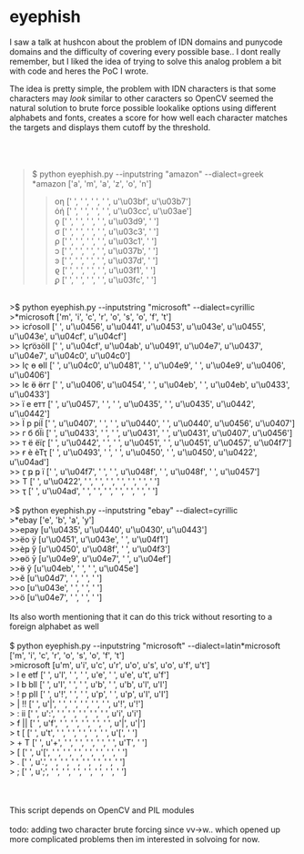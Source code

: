 # eyephish

I saw a talk at hushcon about the problem of IDN domains and punycode
domains and the difficulty of covering every possible base.. I dont
really remember, but I liked the idea of trying to solve this analog
problem a bit with code and heres the PoC I wrote.<br>

The idea is pretty simple, the problem with IDN characters is that
some characters may _look_ similar to other caracters so OpenCV seemed the 
natural solution to brute force possible lookalike options using different
alphabets and fonts, creates a score for how well each character matches
the targets and displays them cutoff by the threshold.<br>
<br>
<br>
<br>
>$ python eyephish.py  --inputstring "amazon" --dialect=greek<br>
>*amazon ['a', 'm', 'a', 'z', 'o', 'n']<br>
>>    οη [' ', ' ', ' ', ' ', u'\u03bf', u'\u03b7']<br>
>>    όή [' ', ' ', ' ', ' ', u'\u03cc', u'\u03ae']<br>
>>    ϙ  [' ', ' ', ' ', ' ', u'\u03d9', ' ']<br>
>>    σ  [' ', ' ', ' ', ' ', u'\u03c3', ' ']<br>
>>    ρ  [' ', ' ', ' ', ' ', u'\u03c1', ' ']<br>
>>    ͻ  [' ', ' ', ' ', ' ', u'\u037b', ' ']<br>
>>    ͽ  [' ', ' ', ' ', ' ', u'\u037d', ' ']<br>
>>    ϱ  [' ', ' ', ' ', ' ', u'\u03f1', ' ']<br>
>>    ϼ  [' ', ' ', ' ', ' ', u'\u03fc', ' ']<br>
<br>
>$ python eyephish.py  --inputstring "microsoft" --dialect=cyrillic  <br>
>*microsoft ['m', 'i', 'c', 'r', 'o', 's', 'o', 'f', 't']<br>
>> ісѓоѕоӏӏ [' ', u'\u0456', u'\u0441', u'\u0453', u'\u043e', u'\u0455', u'\u043e', u'\u04cf', u'\u04cf']<br>
>> ӏҫґӧзӧӀӀ [' ', u'\u04cf', u'\u04ab', u'\u0491', u'\u04e7', u'\u0437', u'\u04e7', u'\u04c0', u'\u04c0']<br>
>> Ӏҁ ө өІІ [' ', u'\u04c0', u'\u0481', ' ', u'\u04e9', ' ', u'\u04e9', u'\u0406', u'\u0406']<br>
>> Іє ӫ ӫгг [' ', u'\u0406', u'\u0454', ' ', u'\u04eb', ' ', u'\u04eb', u'\u0433', u'\u0433']<br>
>> ї  е етт [' ', u'\u0457', ' ', ' ', u'\u0435', ' ', u'\u0435', u'\u0442', u'\u0442']<br>
>> Ї  р ріЇ [' ', u'\u0407', ' ', ' ', u'\u0440', ' ', u'\u0440', u'\u0456', u'\u0407']<br>
>> г  б бЇі [' ', u'\u0433', ' ', ' ', u'\u0431', ' ', u'\u0431', u'\u0407', u'\u0456']<br>
>> т  ё ёїӷ [' ', u'\u0442', ' ', ' ', u'\u0451', ' ', u'\u0451', u'\u0457', u'\u04f7']<br>
>> ғ  ѐ ѐТҭ [' ', u'\u0493', ' ', ' ', u'\u0450', ' ', u'\u0450', u'\u0422', u'\u04ad']<br>
>> ӷ  ҏ ҏ ї [' ', u'\u04f7', ' ', ' ', u'\u048f', ' ', u'\u048f', ' ', u'\u0457']<br>
>> Т        [' ', u'\u0422', ' ', ' ', ' ', ' ', ' ', ' ', ' ']<br>
>> ҭ        [' ', u'\u04ad', ' ', ' ', ' ', ' ', ' ', ' ', ' ']<br>
<br>
>$ python eyephish.py  --inputstring "ebay" --dialect=cyrillic  <br>
>*ebay ['e', 'b', 'a', 'y']<br>
>>ерау [u'\u0435', u'\u0440', u'\u0430', u'\u0443']<br>
>>ёо ӱ [u'\u0451', u'\u043e', ' ', u'\u04f1']<br>
>>ѐҏ ӳ [u'\u0450', u'\u048f', ' ', u'\u04f3']<br>
>>өӧ ӯ [u'\u04e9', u'\u04e7', ' ', u'\u04ef']<br>
>>ӫ  ў [u'\u04eb', ' ', ' ', u'\u045e']<br>
>>ӗ    [u'\u04d7', ' ', ' ', ' ']<br>
>>о    [u'\u043e', ' ', ' ', ' ']<br>
>>ӧ    [u'\u04e7', ' ', ' ', ' ']<br>
<br>
Its also worth mentioning that it can do this trick without resorting to a foreign alphabet as well<br>
<br>
$ python eyephish.py --inputstring "microsoft" --dialect=latin*microsoft ['m', 'i', 'c', 'r', 'o', 's', 'o', 'f', 't']<br>
>microsoft [u'm', u'i', u'c', u'r', u'o', u's', u'o', u'f', u't']<br>
> l  e etf [' ', u'l', ' ', ' ', u'e', ' ', u'e', u't', u'f']<br>
> I  b bll [' ', u'I', ' ', ' ', u'b', ' ', u'b', u'l', u'l']<br>
> !  p pII [' ', u'!', ' ', ' ', u'p', ' ', u'p', u'I', u'I']<br>
> |     !! [' ', u'|', ' ', ' ', ' ', ' ', ' ', u'!', u'!']<br>
> :     ii [' ', u':', ' ', ' ', ' ', ' ', ' ', u'i', u'i']<br>
> f     || [' ', u'f', ' ', ' ', ' ', ' ', ' ', u'|', u'|']<br>
> t     [  [' ', u't', ' ', ' ', ' ', ' ', ' ', u'[', ' ']<br>
> +     T  [' ', u'+', ' ', ' ', ' ', ' ', ' ', u'T', ' ']<br>
> [        [' ', u'[', ' ', ' ', ' ', ' ', ' ', ' ', ' ']<br>
> .        [' ', u'.', ' ', ' ', ' ', ' ', ' ', ' ', ' ']<br>
> ;        [' ', u';', ' ', ' ', ' ', ' ', ' ', ' ', ' ']<br>
<br>
<br>
<br>
This script depends on OpenCV and PIL modules<br>
<br>
todo: adding two character brute forcing since vv->w.. which opened up more complicated problems then im interested in solvoing for now.<br>
